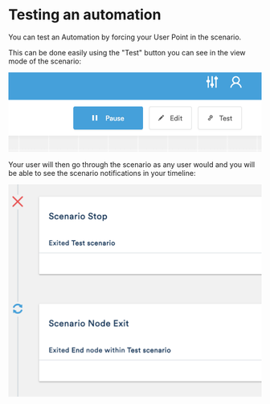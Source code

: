 # Testing an automation

You can test an Automation by forcing your User Point in the scenario.

This can be done easily using the "Test" button you can see in the view mode of the scenario:

![](../.gitbook/assets/image%20%2827%29.png)

Your user will then go through the scenario as any user would and you will be able to see the scenario notifications in your timeline:

![](../.gitbook/assets/image%20%2828%29.png)

